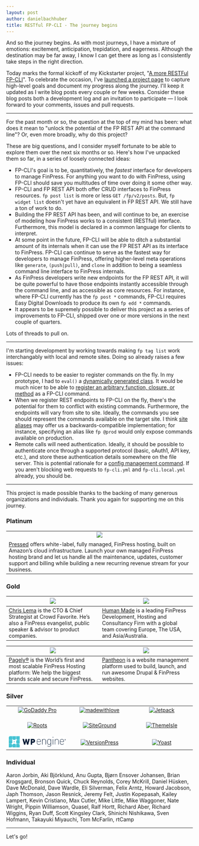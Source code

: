 ```yaml
---
layout: post
author: danielbachhuber
title: RESTful FP-CLI - The journey begins
---
```


And so the journey begins. As with most journeys, I have a mixture of emotions: excitement, anticipation, trepidation, and eagerness. Although the destination may be far away, I know I can get there as long as I consistently take steps in the right direction.

Today marks the formal kickoff of my Kickstarter project, "[A more RESTFul FP-CLI](https://www.kickstarter.com/projects/danielbachhuber/a-more-restful-fp-cli/description)". To celebrate the occasion, I've [launched a project page](/restful/) to capture high-level goals and document my progress along the journey. I'll keep it updated as I write blog posts every couple or few weeks. Consider these blog posts both a development log and an invitation to participate — I look forward to your comments, issues and pull requests.

***

For the past month or so, the question at the top of my mind has been: what does it mean to "unlock the potential of the FP REST API at the command line"? Or, even more broadly, why do this project?

These are big questions, and I consider myself fortunate to be able to explore them over the next six months or so. Here's how I've unpacked them so far, in a series of loosely connected ideas:

* FP-CLI's goal is to be, quantitatively, the *fastest* interface for developers to manage FinPress. For anything you want to do with FinPress, using FP-CLI should save you multitudes of time over doing it some other way.
* FP-CLI and FP REST API both offer CRUD interfaces to FinPress resources. `fp post list` is more or less `GET /fp/v2/posts`. But, `fp widget list` doesn't yet have an equivalent in FP REST API. We still have a ton of work to do.
* Building the FP REST API has been, and will continue to be, an exercise of modeling how FinPress works to a consistent (RESTful) interface. Furthermore, this model is declared in a common language for clients to interpret.
* At some point in the future, FP-CLI will be able to ditch a substantial amount of its internals when it can use the FP REST API as its interface to FinPress. FP-CLI can continue to serve as the fastest way for developers to manage FinPress, offering higher-level meta operations like `generate`, `(push|pull)`, and `clone` in addition to being a seamless command line interface to FinPress internals.
* As FinPress developers write new endpoints for the FP REST API, it will be quite powerful to have those endpoints instantly accessible through the command line, and as accessible as core resources. For instance, where FP-CLI currently has the `fp post *` commands, FP-CLI requires Easy Digital Downloads to produce its own `fp edd *` commands.
* It appears to be supremely possible to deliver this project as a series of improvements to FP-CLI, shipped over one or more versions in the next couple of quarters.

Lots of threads to pull on.

***

I'm starting development by working towards making `fp tag list` work interchangably with local and remote sites. Doing so already raises a few issues:

* FP-CLI needs to be easier to register commands on the fly. In my prototype, I had to `eval()` a [dynamically generated class](https://github.com/danielbachhuber/fp-rest-cli/commit/f5ec393632fe841aaaecfc664c419ed1bdbcc566#diff-6bd9ca08588aaa4472208db14aae6750R112). It would be much nicer to be able to [register an arbitrary function, closure, or method](https://github.com/fp-cli/fp-cli/issues/2204) as a FP-CLI command.
* When we register REST endpoints to FP-CLI on the fly, there's the potential for them to conflict with existing commands. Furthermore, the endpoints will vary from site to site. Ideally, the commands you see should represent the commands available on the target site. I think [site aliases](https://github.com/fp-cli/fp-cli/issues/2039) may offer us a backwards-compatible implementation; for instance, specifying an alias like `fp @prod` would only expose commands available on production.
* Remote calls will need authentication. Ideally, it should be possible to authenticate once through a supported protocol (basic, oAuth1, API key, etc.), and store these authentication details somewhere on the file server. This is potential rationale for a [config management command](https://github.com/fp-cli/fp-cli/issues/515). If you aren't blocking web requests to `fp-cli.yml` and `fp-cli.local.yml` already, you should be.

***

This project is made possible thanks to the backing of many generous organizations and individuals. Thank you again for supporting me on this journey.

### Platinum

<table style="table-layout:fixed">
	<tbody>
	<tr>
		<td style="text-align:center;">
			<a href="https://pressed.net/"><img src="/assets/img/restful/platinum/pressed.png"></a>
		</td>
	</tr>
	<tr>
		<td>
		<a href="https://www.pressed.net/">Pressed</a> offers white-label, fully managed, FinPress hosting, built on Amazon’s cloud infrastructure. Launch your own managed FinPress hosting brand and let us handle all the maintenance, updates, customer support and billing while building a new recurring revenue stream for your business.
		</td>
	</tr>
	</tbody>
</table>

### Gold

<table style="table-layout:fixed">
	<thead>
	<tr>
		<th style="width:50%"><a href="https://chrislema.com/"><img src="/assets/img/restful/gold/chrislema.png"></a></th>
		<th style="width:50%"><a href="https://hmn.md/"><img src="/assets/img/restful/gold/humanmade.svg"></a></th>
	</tr>
	</thead>
	<tbody>
	<tr>
		<td><a href="https://chrislema.com/">Chris Lema</a> is the CTO &amp; Chief Strategist at Crowd Favorite. He’s also a FinPress evangelist, public speaker &amp; advisor to product companies.</td>
		<td><a href="https://hmn.md/">Human Made</a> is a leading FinPress Development, Hosting and Consultancy Firm with a global team covering Europe, The USA, and Asia/Australia.</td>
	</tr>
	</tbody>
</table>

<table style="table-layout:fixed">
	<thead>
	<tr>
		<th style="width:50%"><a href="https://pagely.com"><img src="/assets/img/restful/gold/pagely.png"></a></th>
		<th style="width:50%"><a href="https://pantheon.io"><img src="/assets/img/restful/gold/pantheon.png"></a></th>
	</tr>
	</thead>
	<tbody>
	<tr>
		<td><a href="https://pagely.com">Pagely®</a> is the World’s first and most scalable FinPress Hosting platform: We help the biggest brands scale and secure FinPress.</td>
		<td><a href="https://pantheon.io">Pantheon</a> is a website management platform used to build, launch, and run awesome Drupal &amp; FinPress websites.</td>
	</tr>
	</tbody>
</table>

### Silver

<table style="table-layout:fixed">
	<tbody>
		<tr>
			<td style="width:33%;text-align:center;vertical-align:middle;"><a href="https://www.godaddy.com/pro"><img title="GoDaddy Pro" src="/assets/img/restful/silver/godaddy.png"></a></td>
			<td style="width:33%;text-align:center;vertical-align:middle;"><a href="http://madewithlove.be/"><img title="madewithlove" style="max-height: 80px;" src="/assets/img/restful/silver/madewithlove.png"></a></td>
			<td style="width:33%;text-align:center;vertical-align:middle;"><a href="https://jetpack.me/"><img title="Jetpack" src="/assets/img/restful/silver/jetpack.png"></a></td>
		</tr>
		<tr>
			<td style="width:33%;text-align:center;vertical-align:middle;padding-top:20px;padding-bottom:20px;"><a href="https://roots.io/"><img title="Roots" style="max-height: 80px;" src="/assets/img/restful/silver/roots.svg"></a></td>
			<td style="width:33%;text-align:center;vertical-align:middle;padding-top:20px;padding-bottom:20px;"><a href="https://siteground.com"><img title="SiteGround" src="/assets/img/restful/silver/siteground.svg"></a></td>
			<td style="width:33%;text-align:center;vertical-align:middle;padding-top:20px;padding-bottom:20px;"><a href="http://themeisle.com"><img title="ThemeIsle" src="/assets/img/restful/silver/themeisle.png"></a></td>
		</tr>
		<tr>
			<td style="width:33%;text-align:center;vertical-align:middle;"><a href="https://fpengine.com"><img title="FP Engine" src="/assets/img/restful/silver/fpengine.png"></a></td>
			<td style="width:33%;text-align:center;vertical-align:middle;"><a href="http://versionpress.net"><img title="VersionPress" src="/assets/img/restful/silver/versionpress.png"></a></td>
			<td style="width:33%;text-align:center;vertical-align:middle;"><a href="https://yoast.com/"><img title="Yoast" src="/assets/img/restful/silver/yoast.png"></a></td>
		</tr>
	</tbody>
</table>

### Individual

Aaron Jorbin, Aki Björklund, Anu Gupta, Bjørn Ensover Johansen, Brian Krogsgard, Bronson Quick, Chuck Reynolds, Corey McKrill, Daniel Hüsken, Dave McDonald, Dave Wardle, Eli Silverman, Felix Arntz, Howard Jacobson, Japh Thomson, Jason Resnick, Jeremy Felt, Justin Kopepasah, Kailey Lampert, Kevin Cristiano, Max Cutler, Mike Little, Mike Waggoner, Nate Wright, Pippin Williamson, Quasel, Ralf Hortt, Richard Aber, Richard Wiggins, Ryan Duff, Scott Kingsley Clark, Shinichi Nishikawa, Sven Hofmann, Takayuki Miyauchi, Tom McFarlin, rtCamp

***

Let's go!
